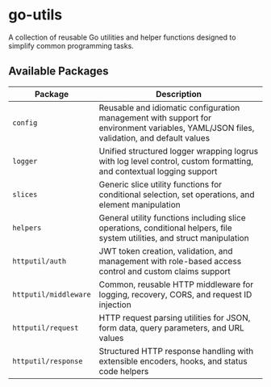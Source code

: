# go-utils 

A collection of reusable Go utilities and helper functions designed to simplify common programming tasks.

## Available Packages

| Package                    | Description                                                                |
|----------------------------|----------------------------------------------------------------------------|
| `config`                   | Reusable and idiomatic configuration management with support for environment variables, YAML/JSON files, validation, and default values |
| `logger`                   | Unified structured logger wrapping logrus with log level control, custom formatting, and contextual logging support |
| `slices`                   | Generic slice utility functions for conditional selection, set operations, and element manipulation |
| `helpers`                  | General utility functions including slice operations, conditional helpers, file system utilities, and struct manipulation |
| `httputil/auth`            | JWT token creation, validation, and management with role-based access control and custom claims support |
| `httputil/middleware`      | Common, reusable HTTP middleware for logging, recovery, CORS, and request ID injection |
| `httputil/request`         | HTTP request parsing utilities for JSON, form data, query parameters, and URL values |
| `httputil/response`        | Structured HTTP response handling with extensible encoders, hooks, and status code helpers |